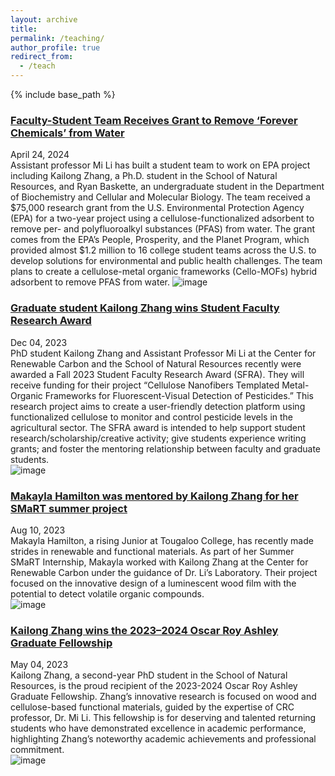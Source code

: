 ```yaml
---
layout: archive
title: 
permalink: /teaching/
author_profile: true
redirect_from:
  - /teach
---
```


{% include base_path %}


### [Faculty-Student Team Receives Grant to Remove ‘Forever Chemicals’ from Water](https://utianews.tennessee.edu/school-of-natural-resources-team-receives-grant-to-remove-forever-chemicals-from-water/)
April 24, 2024  
Assistant professor Mi Li has built a student team to work on EPA project including Kailong Zhang, a Ph.D. student in the School of Natural Resources, and Ryan Baskette, an undergraduate student in the Department of Biochemistry and Cellular and Molecular Biology. The team received a $75,000 research grant from the U.S. Environmental Protection Agency (EPA) for a two-year project using a cellulose-functionalized adsorbent to remove per- and polyfluoroalkyl substances (PFAS) from water. The grant comes from the EPA’s People, Prosperity, and the Planet Program, which provided almost $1.2 million to 16 college student teams across the U.S. to develop solutions for environmental and public health challenges. The team plans to create a cellulose-metal organic frameworks (Cello-MOFs) hybrid adsorbent to remove PFAS from water.
![image](https://kailongzh.github.io/files/EPA3P.jpg)




### [Graduate student Kailong Zhang wins Student Faculty Research Award](https://crc.tennessee.edu/asst-prof-mi-li-and-graduate-student-kailong-zhang-win-student-faculty-research-award/)
Dec 04, 2023  
PhD student Kailong Zhang and Assistant Professor Mi Li at the Center for Renewable Carbon and the School of Natural Resources recently were awarded a Fall 2023 Student Faculty Research Award (SFRA). They will receive funding for their project “Cellulose Nanofibers Templated Metal-Organic Frameworks for Fluorescent-Visual Detection of Pesticides.” This research project aims to create a user-friendly detection platform using functionalized cellulose to monitor and control pesticide levels in the agricultural sector. The SFRA award is intended to help support student research/scholarship/creative activity; give students experience writing grants; and foster the mentoring relationship between faculty and graduate students.  
![image](https://kailongzh.github.io/files/Mi_Kailong.png)



      
### [Makayla Hamilton was mentored by Kailong Zhang for her SMaRT summer project](https://crc.tennessee.edu/smart-interns-complete-summer-projects/)
Aug 10, 2023  
Makayla Hamilton, a rising Junior at Tougaloo College, has recently made strides in renewable and functional materials. As part of her Summer SMaRT Internship, Makayla worked with Kailong Zhang at the Center for Renewable Carbon under the guidance of Dr. Li’s Laboratory. Their project focused on the innovative design of a luminescent wood film with the potential to detect volatile organic compounds.  
![image](https://kailongzh.github.io/files/MakaylaMentor.jpg)



      
### [Kailong Zhang wins the 2023–2024 Oscar Roy Ashley Graduate Fellowship](https://crc.tennessee.edu/crc-phd-student-kailong-zhang-wins-the-2023-2024-oscar-roy-ashley-graduate-fellowship-under-direction-of-prof-li/)
May 04, 2023   
Kailong Zhang, a second-year PhD student in the School of Natural Resources, is the proud recipient of the 2023-2024 Oscar Roy Ashley Graduate Fellowship. Zhang’s innovative research is focused on wood and cellulose-based functional materials, guided by the expertise of CRC professor, Dr. Mi Li. This fellowship is for deserving and talented returning students who have demonstrated excellence in academic performance, highlighting Zhang’s noteworthy academic achievements and professional commitment.  
![image](https://kailongzh.github.io/files/kailong.jpg)






